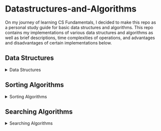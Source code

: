# Datastructures-and-Algorithms
On my journey of learning CS Fundamentals, I decided to make this repo as a personal study guide for basic data structures and algorithms. This repo contains my implementations of various data structures and algorithms as well as brief descriptions, time complexities of operations, and advantages and disadvantages of certain implementations below.

## Data Structures
<details>
  <summary>Data Structures</summary>
</details>


## Sorting Algorithms
<details>
  <summary>Sorting Algorithms</summary>
</details>

## Searching Algorithms
<details>
  <summary>Searching Algorithms</summary>
</details>
  
